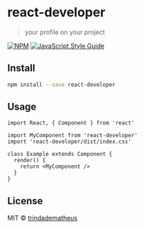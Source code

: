 # react-developer

> your profile on your project

[![NPM](https://img.shields.io/npm/v/react-developer.svg)](https://www.npmjs.com/package/react-developer) [![JavaScript Style Guide](https://img.shields.io/badge/code_style-standard-brightgreen.svg)](https://standardjs.com)

## Install

```bash
npm install --save react-developer
```

## Usage

```tsx
import React, { Component } from 'react'

import MyComponent from 'react-developer'
import 'react-developer/dist/index.css'

class Example extends Component {
  render() {
    return <MyComponent />
  }
}
```

## License

MIT © [trindadematheus](https://github.com/trindadematheus)
